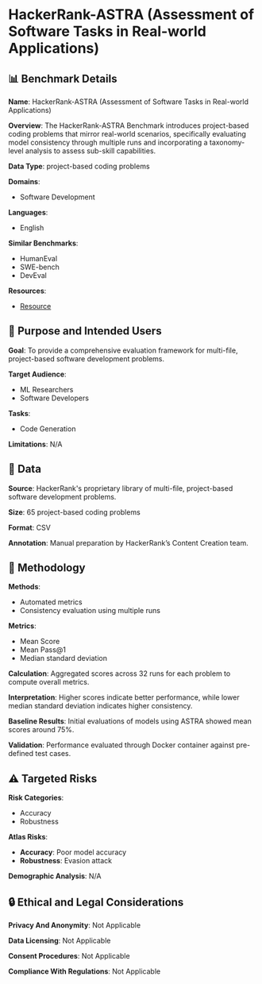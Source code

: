 # HackerRank-ASTRA (Assessment of Software Tasks in Real-world Applications)

## 📊 Benchmark Details

**Name**: HackerRank-ASTRA (Assessment of Software Tasks in Real-world Applications)

**Overview**: The HackerRank-ASTRA Benchmark introduces project-based coding problems that mirror real-world scenarios, specifically evaluating model consistency through multiple runs and incorporating a taxonomy-level analysis to assess sub-skill capabilities.

**Data Type**: project-based coding problems

**Domains**:
- Software Development

**Languages**:
- English

**Similar Benchmarks**:
- HumanEval
- SWE-bench
- DevEval

**Resources**:
- [Resource](https://huggingface.co/datasets/hackerrank/astra-benchmark)

## 🎯 Purpose and Intended Users

**Goal**: To provide a comprehensive evaluation framework for multi-file, project-based software development problems.

**Target Audience**:
- ML Researchers
- Software Developers

**Tasks**:
- Code Generation

**Limitations**: N/A

## 💾 Data

**Source**: HackerRank's proprietary library of multi-file, project-based software development problems.

**Size**: 65 project-based coding problems

**Format**: CSV

**Annotation**: Manual preparation by HackerRank’s Content Creation team.

## 🔬 Methodology

**Methods**:
- Automated metrics
- Consistency evaluation using multiple runs

**Metrics**:
- Mean Score
- Mean Pass@1
- Median standard deviation

**Calculation**: Aggregated scores across 32 runs for each problem to compute overall metrics.

**Interpretation**: Higher scores indicate better performance, while lower median standard deviation indicates higher consistency.

**Baseline Results**: Initial evaluations of models using ASTRA showed mean scores around 75%.

**Validation**: Performance evaluated through Docker container against pre-defined test cases.

## ⚠️ Targeted Risks

**Risk Categories**:
- Accuracy
- Robustness

**Atlas Risks**:
- **Accuracy**: Poor model accuracy
- **Robustness**: Evasion attack

**Demographic Analysis**: N/A

## 🔒 Ethical and Legal Considerations

**Privacy And Anonymity**: Not Applicable

**Data Licensing**: Not Applicable

**Consent Procedures**: Not Applicable

**Compliance With Regulations**: Not Applicable
